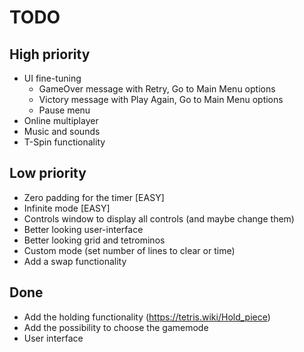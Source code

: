 # TODO

## High priority
- UI fine-tuning
    - GameOver message with Retry, Go to Main Menu options
    - Victory message with Play Again, Go to Main Menu options
    - Pause menu
- Online multiplayer
- Music and sounds
- T-Spin functionality

## Low priority
- Zero padding for the timer [EASY]
- Infinite mode [EASY]
- Controls window to display all controls (and maybe change them)
- Better looking user-interface
- Better looking grid and tetrominos
- Custom mode (set number of lines to clear or time)
- Add a swap functionality


## Done
- Add the holding functionality (https://tetris.wiki/Hold_piece)
- Add the possibility to choose the gamemode
- User interface